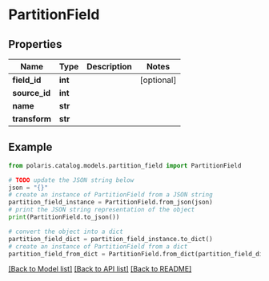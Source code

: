 <!--

 Licensed to the Apache Software Foundation (ASF) under one
 or more contributor license agreements.  See the NOTICE file
 distributed with this work for additional information
 regarding copyright ownership.  The ASF licenses this file
 to you under the Apache License, Version 2.0 (the
 "License"); you may not use this file except in compliance
 with the License.  You may obtain a copy of the License at

   http://www.apache.org/licenses/LICENSE-2.0

 Unless required by applicable law or agreed to in writing,
 software distributed under the License is distributed on an
 "AS IS" BASIS, WITHOUT WARRANTIES OR CONDITIONS OF ANY
 KIND, either express or implied.  See the License for the
 specific language governing permissions and limitations
 under the License.

-->
# PartitionField


## Properties

Name | Type | Description | Notes
------------ | ------------- | ------------- | -------------
**field_id** | **int** |  | [optional] 
**source_id** | **int** |  | 
**name** | **str** |  | 
**transform** | **str** |  | 

## Example

```python
from polaris.catalog.models.partition_field import PartitionField

# TODO update the JSON string below
json = "{}"
# create an instance of PartitionField from a JSON string
partition_field_instance = PartitionField.from_json(json)
# print the JSON string representation of the object
print(PartitionField.to_json())

# convert the object into a dict
partition_field_dict = partition_field_instance.to_dict()
# create an instance of PartitionField from a dict
partition_field_from_dict = PartitionField.from_dict(partition_field_dict)
```
[[Back to Model list]](../README.md#documentation-for-models) [[Back to API list]](../README.md#documentation-for-api-endpoints) [[Back to README]](../README.md)


